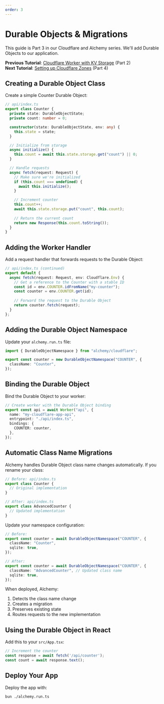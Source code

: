 ```yaml
---
order: 3
---
```


# Durable Objects & Migrations

This guide is Part 3 in our Cloudflare and Alchemy series. We'll add Durable Objects to our application.

**Previous Tutorial**: [Cloudflare Worker with KV Storage](./worker.md) (Part 2)  
**Next Tutorial**: [Setting up Cloudflare Zones](./zone.md) (Part 4)

## Creating a Durable Object Class

Create a simple Counter Durable Object:

```typescript
// api/index.ts
export class Counter {
  private state: DurableObjectState;
  private count: number = 0;

  constructor(state: DurableObjectState, env: any) {
    this.state = state;
  }

  // Initialize from storage
  async initialize() {
    this.count = await this.state.storage.get("count") || 0;
  }

  // Handle requests
  async fetch(request: Request) {
    // Make sure we're initialized
    if (this.count === undefined) {
      await this.initialize();
    }

    // Increment counter
    this.count++;
    await this.state.storage.put("count", this.count);
    
    // Return the current count
    return new Response(this.count.toString());
  }
}
```

## Adding the Worker Handler

Add a request handler that forwards requests to the Durable Object:

```typescript
// api/index.ts (continued)
export default {
  async fetch(request: Request, env: Cloudflare.Env) {
    // Get a reference to the Counter with a stable ID
    const id = env.COUNTER.idFromName("my-counter");
    const counter = env.COUNTER.get(id);
    
    // Forward the request to the Durable Object
    return counter.fetch(request);
  }
};
```

## Adding the Durable Object Namespace

Update your `alchemy.run.ts` file:

```typescript
import { DurableObjectNamespace } from "alchemy/cloudflare";

export const counter = new DurableObjectNamespace("COUNTER", {
  className: "Counter",
});
```

## Binding the Durable Object

Bind the Durable Object to your worker:

```typescript
// Create worker with the Durable Object binding
export const api = await Worker("api", {
  name: "my-cloudflare-app-api",
  entrypoint: "./api/index.ts",
  bindings: {
    COUNTER: counter,
  },
});
```

## Automatic Class Name Migrations

Alchemy handles Durable Object class name changes automatically. If you rename your class:

```typescript
// Before: api/index.ts
export class Counter {
  // Original implementation
}

// After: api/index.ts
export class AdvancedCounter {
  // Updated implementation
}
```

Update your namespace configuration:

```typescript
// Before:
export const counter = await DurableObjectNamespace("COUNTER", {
  className: "Counter",
  sqlite: true,
});

// After:
export const counter = await DurableObjectNamespace("COUNTER", {
  className: "AdvancedCounter", // Updated class name
  sqlite: true,
});
```

When deployed, Alchemy:
1. Detects the class name change
2. Creates a migration
3. Preserves existing state
4. Routes requests to the new implementation

## Using the Durable Object in React

Add this to your `src/App.tsx`:

```typescript
// Increment the counter
const response = await fetch('/api/counter');
const count = await response.text();
```

## Deploy Your App

Deploy the app with:

```bash
bun ./alchemy.run.ts
```

